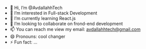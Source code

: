 - 👋 Hi, I’m @AvdallahhTech
- 👀 I’m interested in Full-stack Development
- 🌱 I’m currently learning React.js
- 💞️ I’m looking to collaborate on frond-end development
- 📫 You can reach me view my email: avdallahhtech@gmail.com
- 😄 Pronouns: cool changer
- ⚡ Fun fact: ...

<!---
AvdallahhTech/AvdallahhTech is a ✨ special ✨ repository because its `README.md` (this file) appears on your GitHub profile.
You can click the Preview link to take a look at your changes.
--->
